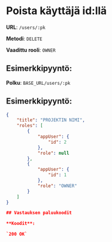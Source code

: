 # Poista käyttäjä id:llä

**URL**: `/users/:pk`

**Metodi**: `DELETE`

**Vaadittu rooli**: `OWNER`

## Esimerkkipyyntö:

**Polku**: `BASE_URL/users/:pk`

## Esimerkkipyyntö:
```json
{
    "title": "PROJEKTIN NIMI",
    "roles": [
        {
            "appUser": {
                "id": 2
            },
            "role": null
        },
        {
            "appUser": {
                "id": 1
            },
            "role": "OWNER"
        }
    ]
}

## Vastauksen paluukoodit

**Koodit**:

`200 OK`
